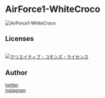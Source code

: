 # AirForce1-WhiteCroco
![AirForce1-WhiteCroco](https://user-images.githubusercontent.com/37786993/157169799-02e0f0ed-a4b2-4dab-bc59-b76f4468b3e1.jpg)

## Licenses
<br /><a rel="license" href="http://creativecommons.org/licenses/by-nc/4.0/"><img alt="クリエイティブ・コモンズ・ライセンス" style="border-width:0" src="https://i.creativecommons.org/l/by-nc/4.0/88x31.png" /></a><br />

## Author

[twitter](https://twitter.com/hamadayaro_)
<br />
[instagram](https://www.instagram.com/hamadayaro_/)